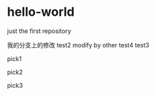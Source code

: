 # hello-world
just the first repository

我的分支上的修改
test2
modify by other
test4
test3

pick1

pick2

pick3
